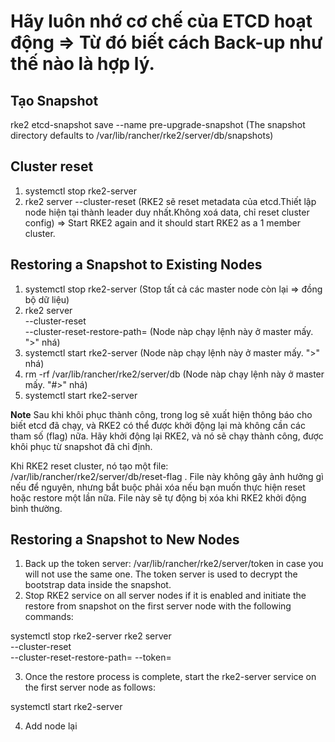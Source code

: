# Hãy luôn nhớ cơ chế của ETCD hoạt động => Từ đó biết cách Back-up như thế nào là hợp lý.
## Tạo Snapshot
rke2 etcd-snapshot save --name pre-upgrade-snapshot
(The snapshot directory defaults to /var/lib/rancher/rke2/server/db/snapshots)
## Cluster reset
1. systemctl stop rke2-server
2. rke2 server --cluster-reset
(RKE2 sẽ reset metadata của etcd.Thiết lập node hiện tại thành leader duy nhất.Không xoá data, chỉ reset cluster config)
=> Start RKE2 again and it should start RKE2 as a 1 member cluster.

## Restoring a Snapshot to Existing Nodes
1. systemctl stop rke2-server 
(Stop tất cả các master node còn lại => đồng bộ dữ liệu)
2. rke2 server \
  --cluster-reset \
  --cluster-reset-restore-path=<PATH-TO-SNAPSHOT>
(Node nàp chạy lệnh này ở master mấy. ">" nhá)
3. systemctl start rke2-server
(Node nàp chạy lệnh này ở master mấy. ">" nhá)
4. rm -rf /var/lib/rancher/rke2/server/db
(Node nàp chạy lệnh này ở master mấy. "#>" nhá)
5. systemctl start rke2-server

**Note**
Sau khi khôi phục thành công, trong log sẽ xuất hiện thông báo cho biết etcd đã chạy, và RKE2 có thể được khởi động lại mà không cần các tham số (flag) nữa. Hãy khởi động lại RKE2, và nó sẽ chạy thành công, được khôi phục từ snapshot đã chỉ định.

Khi RKE2 reset cluster, nó tạo một file: /var/lib/rancher/rke2/server/db/reset-flag . File này không gây ảnh hưởng gì nếu để nguyên, nhưng bắt buộc phải xóa nếu bạn muốn thực hiện reset hoặc restore một lần nữa. File này sẽ tự động bị xóa khi RKE2 khởi động bình thường.

## Restoring a Snapshot to New Nodes
1. Back up the token server: /var/lib/rancher/rke2/server/token in case you will not use the same one. The token server is used to decrypt the bootstrap data inside the snapshot.
2. Stop RKE2 service on all server nodes if it is enabled and initiate the restore from snapshot on the first server node with the following commands:

systemctl stop rke2-server
rke2 server \
  --cluster-reset \
  --cluster-reset-restore-path=<PATH-TO-SNAPSHOT>
  --token=<BACKED-UP-TOKEN-VALUE>

3. Once the restore process is complete, start the rke2-server service on the first server node as follows:

systemctl start rke2-server

4. Add node lại